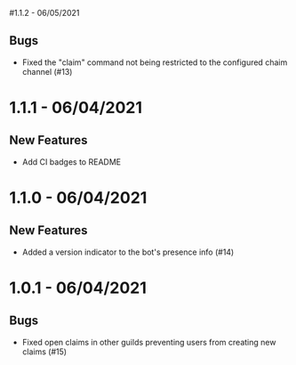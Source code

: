#1.1.2 - 06/05/2021

## Bugs

- Fixed the "claim" command not being restricted to the configured chaim channel (#13)

# 1.1.1 - 06/04/2021

## New Features

- Add CI badges to README

# 1.1.0 - 06/04/2021

## New Features

- Added a version indicator to the bot's presence info (#14)

# 1.0.1 - 06/04/2021

## Bugs

- Fixed open claims in other guilds preventing users from creating new claims (#15)
